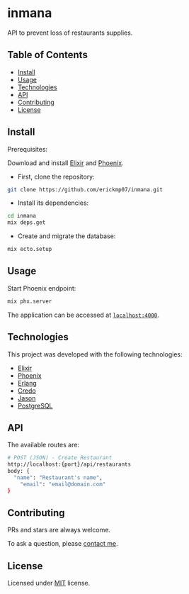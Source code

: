 # inmana

API to prevent loss of restaurants supplies.

## Table of Contents

- [Install](#install)
- [Usage](#usage)
- [Technologies](#technologies)
- [API](#api)
- [Contributing](#contributing)
- [License](#license)

## Install

Prerequisites:

Download and install [Elixir](https://elixir-lang.org/install.html) and [Phoenix](https://hexdocs.pm/phoenix/installation.html#content).

- First, clone the repository:
```bash
git clone https://github.com/erickmp07/inmana.git
```

- Install its dependencies:
```bash
cd inmana
mix deps.get
```

- Create and migrate the database:
```bash
mix ecto.setup
```

## Usage

Start Phoenix endpoint:
```bash
mix phx.server
```

The application can be accessed at [`localhost:4000`](http://localhost:4000).

## Technologies

This project was developed with the following technologies:

- [Elixir](https://elixir-lang.org/)
- [Phoenix](https://www.phoenixframework.org/)
- [Erlang](https://www.erlang.org/)
- [Credo](https://github.com/rrrene/credo/)
- [Jason](https://github.com/michalmuskala/jason)
- [PostgreSQL](https://www.postgresql.org/)

## API

The available routes are:
```bash
# POST (JSON) - Create Restaurant
http://localhost:{port}/api/restaurants
body: {
  "name": "Restaurant's name",
	"email": "email@domain.com"
}
```

## Contributing

PRs and stars are always welcome.

To ask a question, please [contact me](mailto:erimacedo_92@hotmail.com).

## License

Licensed under [MIT](LICENSE) license.